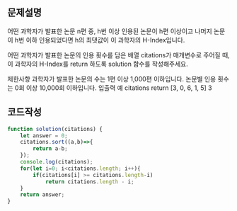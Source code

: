 ## 문제설명
어떤 과학자가 발표한 논문 n편 중, h번 이상 인용된 논문이 h편 이상이고 나머지 논문이 h번 이하 인용되었다면 h의 최댓값이 이 과학자의 H-Index입니다.

어떤 과학자가 발표한 논문의 인용 횟수를 담은 배열 citations가 매개변수로 주어질 때, 이 과학자의 H-Index를 return 하도록 solution 함수를 작성해주세요.

제한사항
과학자가 발표한 논문의 수는 1편 이상 1,000편 이하입니다.
논문별 인용 횟수는 0회 이상 10,000회 이하입니다.
입출력 예
citations	       return
[3, 0, 6, 1, 5]	    3

## 코드작성
```javascript
function solution(citations) {
    let answer = 0;
    citations.sort((a,b)=>{
        return a-b;
    });
    console.log(citations);
    for(let i=0; i<citations.length; i++){
        if(citations[i] >= citations.length-i)
            return citations.length - i;
    }
    return answer;
}
```
